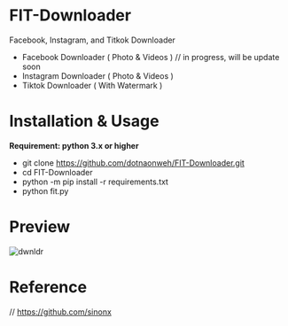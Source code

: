 # FIT-Downloader

Facebook, Instagram, and Titkok Downloader

- Facebook Downloader ( Photo & Videos ) // in progress, will be update soon 
- Instagram Downloader ( Photo & Videos )
- Tiktok Downloader ( With Watermark )

# Installation & Usage
**Requirement: python 3.x or higher**

- git clone https://github.com/dotnaonweh/FIT-Downloader.git
- cd FIT-Downloader
- python -m pip install -r requirements.txt
- python fit.py

# Preview


![dwnldr](https://user-images.githubusercontent.com/49785290/133937483-9f698533-7f44-4c5c-bb9d-38fe2141bd0b.PNG)


# Reference

// https://github.com/sinonx
